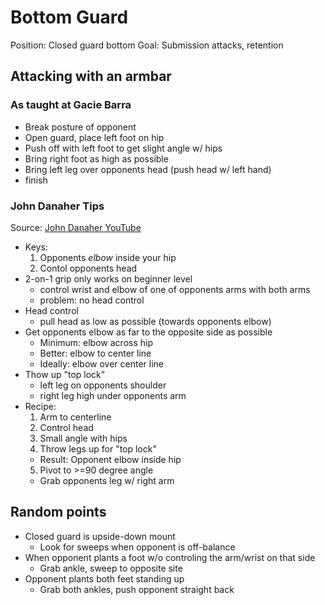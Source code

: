# Bottom Guard

Position: Closed guard bottom
Goal: Submission attacks, retention

## Attacking with an armbar

### As taught at Gacie Barra
  - Break posture of opponent
  - Open guard, place left foot on hip
  - Push off with left foot to get slight angle w/ hips
  - Bring right foot as high as possible
  - Bring left leg over opponents head (push head w/ left hand)
  - finish

### John Danaher Tips
Source: [John Danaher YouTube](https://www.youtube.com/watch?v=pQ43Oy5k9yQ)
- Keys:
  1. Opponents *elbow* inside your hip
  2. Contol opponents head
- 2-on-1 grip only works on beginner level
  - control wrist and elbow of one of opponents arms with both arms
  - problem: no head control
- Head control
  - pull head as low as possible (towards opponents elbow)
- Get opponents elbow as far to the opposite side as possible
  - Minimum: elbow across hip
  - Better: elbow to center line
  - Ideally: elbow over center line
- Thow up "top lock"
  - left leg on opponents shoulder
  - right leg high under opponents arm
- Recipe:
  1. Arm to centerline
  2. Control head
  3. Small angle with hips
  4. Throw legs up for "top lock"
    - Result: Opponent elbow inside hip
  5. Pivot to >=90 degree angle
    - Grab opponents leg w/ right arm

## Random points
- Closed guard is upside-down mount
  - Look for sweeps when opponent is off-balance
- When opponent plants a foot w/o controling the arm/wrist on that side
  - Grab ankle, sweep to opposite site
- Opponent plants both feet standing up
  - Grab both ankles, push opponent straight back
